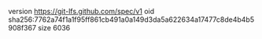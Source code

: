 version https://git-lfs.github.com/spec/v1
oid sha256:7762a74f1a1f95ff861cb491a0a149d3da5a622634a17477c8de4b4b5908f367
size 6036
